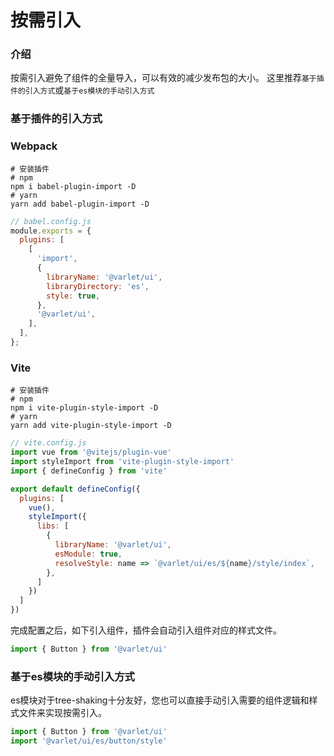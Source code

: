 # 按需引入

### 介绍
按需引入避免了组件的全量导入，可以有效的减少发布包的大小。
这里推荐`基于插件的引入方式`或`基于es模块的手动引入方式`

### 基于插件的引入方式

### Webpack
```shell
# 安装插件
# npm
npm i babel-plugin-import -D 
# yarn
yarn add babel-plugin-import -D
```

```js
// babel.config.js
module.exports = {
  plugins: [
    [
      'import',
      {
        libraryName: '@varlet/ui',
        libraryDirectory: 'es',
        style: true,
      },
      '@varlet/ui',
    ],
  ],
};
```

### Vite

```shell
# 安装插件
# npm
npm i vite-plugin-style-import -D 
# yarn
yarn add vite-plugin-style-import -D
```

```js
// vite.config.js
import vue from '@vitejs/plugin-vue'
import styleImport from 'vite-plugin-style-import'
import { defineConfig } from 'vite'

export default defineConfig({
  plugins: [
    vue(),
    styleImport({
      libs: [
        {
          libraryName: '@varlet/ui',
          esModule: true,
          resolveStyle: name => `@varlet/ui/es/${name}/style/index`,
        },
      ]
    })
  ]
})
```

完成配置之后，如下引入组件，插件会自动引入组件对应的样式文件。

```javascript
import { Button } from '@varlet/ui'
```

### 基于es模块的手动引入方式

es模块对于tree-shaking十分友好，您也可以直接手动引入需要的组件逻辑和样式文件来实现按需引入。

```javascript
import { Button } from '@varlet/ui'
import '@varlet/ui/es/button/style'
```
